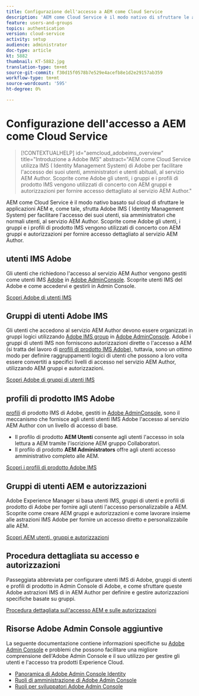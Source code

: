 ```yaml
---
title: Configurazione dell'accesso a AEM come Cloud Service
description: 'AEM come Cloud Service è il modo nativo di sfruttare le applicazioni AEM e, come tale, sfrutta  Adobe IMS ( Identity Management System) per facilitare l''accesso degli utenti, sia amministratori che utenti normali, al servizio AEM Author. Scopri  Adobe di utenti IMS, gruppi di utenti e profili di prodotto vengono utilizzati insieme AEM gruppi e autorizzazioni per fornire accesso specifico a AEM Author.  '
feature: users-and-groups
topics: authentication
version: cloud-service
activity: setup
audience: administrator
doc-type: article
kt: 5882
thumbnail: KT-5882.jpg
translation-type: tm+mt
source-git-commit: f30d15f0578b7e529e4acefb8e1d2e29157ab359
workflow-type: tm+mt
source-wordcount: '595'
ht-degree: 0%

---
```



# Configurazione dell&#39;accesso a AEM come Cloud Service

>[!CONTEXTUALHELP]
>id="aemcloud_adobeims_overview"
>title="Introduzione a  Adobe IMS"
>abstract="AEM come Cloud Service utilizza  IMS ( Identity Management System) di Adobe per facilitare l&#39;accesso dei suoi utenti, amministratori e utenti abituali, al servizio AEM Author. Scoprite come  Adobe gli utenti, i gruppi e i profili di prodotto IMS vengono utilizzati di concerto con AEM gruppi e autorizzazioni per fornire accesso dettagliato al servizio AEM Author."

AEM come Cloud Service è il modo nativo basato sul cloud di sfruttare le applicazioni AEM e, come tale, sfrutta  Adobe IMS ( Identity Management System) per facilitare l&#39;accesso dei suoi utenti, sia amministratori che normali utenti, al servizio AEM Author. Scoprite come  Adobe gli utenti, i gruppi e i profili di prodotto IMS vengono utilizzati di concerto con AEM gruppi e autorizzazioni per fornire accesso dettagliato al servizio AEM Author.

##  utenti IMS Adobe

Gli utenti che richiedono l&#39;accesso al servizio AEM Author vengono gestiti come utenti IMS [ Adobe](https://helpx.adobe.com/it/enterprise/using/set-up-identity.html) in [ Adobe  AdminConsole](https://adminconsole.adobe.com). Scoprite  utenti IMS del Adobe e come accedervi e gestirli in  Admin Console.

[Scopri  Adobe di utenti IMS](./adobe-ims-users.md)

## Gruppi di utenti  Adobe IMS

Gli utenti che accedono al servizio AEM Author devono essere organizzati in gruppi logici utilizzando [ Adobe IMS group](https://helpx.adobe.com/enterprise/using/user-groups.html) in [ Adobe  AdminConsole](https://adminconsole.adobe.com).  Adobe i gruppi di utenti IMS non forniscono autorizzazioni dirette o l&#39;accesso a AEM (si tratta del lavoro di [ profili di prodotto IMS Adobe](#adobe-ims-product-profiles)), tuttavia, sono un ottimo modo per definire raggruppamenti logici di utenti che possono a loro volta essere convertiti a specifici livelli di accesso nel servizio AEM Author, utilizzando AEM gruppi e autorizzazioni.

[Scopri  Adobe di gruppi di utenti IMS](./adobe-ims-user-groups.md)

##  profili di prodotto IMS Adobe

[ profili](https://helpx.adobe.com/enterprise/using/manage-permissions-and-roles.html) di prodotto IMS di Adobe, gestiti in  [ Adobe  AdminConsole](https://adminconsole.adobe.com), sono il meccanismo che fornisce agli utenti  [ ](#adobe-ims-users) utenti IMS Adobe l&#39;accesso al servizio AEM Author con un livello di accesso di base.

+ Il profilo di prodotto __AEM Utenti__ consente agli utenti l&#39;accesso in sola lettura a AEM tramite l&#39;iscrizione AEM gruppo Collaboratori.
+ Il profilo di prodotto __AEM Administrators__ offre agli utenti accesso amministrativo completo alle AEM.

[Scopri i profili di prodotto  Adobe IMS](./adobe-ims-product-profiles.md)

## Gruppi di utenti AEM e autorizzazioni

Adobe Experience Manager si basa  utenti IMS, gruppi di utenti e profili di prodotto di Adobe per fornire agli utenti l&#39;accesso personalizzabile a AEM. Scoprite come creare AEM gruppi e autorizzazioni e come lavorare insieme alle astrazioni IMS  Adobe per fornire un accesso diretto e personalizzabile alle AEM.

[Scopri AEM utenti, gruppi e autorizzazioni](./aem-users-groups-and-permissions.md)

## Procedura dettagliata su accesso e autorizzazioni

Passeggiata abbreviata per configurare  utenti IMS di Adobe, gruppi di utenti e profili di prodotto in  Admin Console di Adobe, e come sfruttare queste Adobe astrazioni IMS di   in AEM Author per definire e gestire autorizzazioni specifiche basate su gruppi.

[Procedura dettagliata sull&#39;accesso AEM e sulle autorizzazioni](./walk-through.md)

## Risorse Adobe Admin Console aggiuntive

La seguente documentazione contiene informazioni specifiche su [Adobe Admin Console](https://adminconsole.adobe.com) e problemi che possono facilitare una migliore comprensione dell&#39;Adobe Admin Console e il suo utilizzo per gestire gli utenti e l&#39;accesso tra  prodotti Experience Cloud.

+ [Panoramica di Adobe Admin Console Identity](https://helpx.adobe.com/enterprise/using/identity.html)
+ [Ruoli di amministrazione di Adobe Admin Console](https://helpx.adobe.com/enterprise/using/admin-roles.html)
+ [Ruoli per sviluppatori Adobe Admin Console](https://helpx.adobe.com/enterprise/using/manage-developers.html)